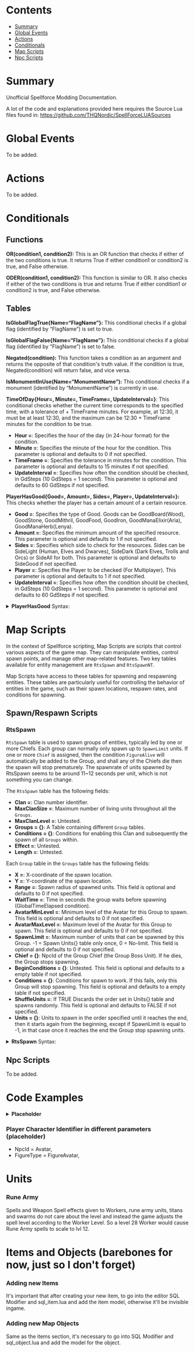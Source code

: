 # Contents

- [Summary](#summary)
- [Global Events](#global-events)
- [Actions](#actions)
- [Conditionals](#conditionals)
- [Map Scripts](#map-scripts)
- [Npc Scripts](#npc-scripts)

# Summary
Unofficial Spellforce Modding Documentation.

A lot of the code and explanations provided here requires the Source Lua files found in: https://github.com/THQNordic/SpellForceLUASources

# Global Events
To be added.

# Actions
To be added.

# Conditionals
## Functions
**OR(condition1, condition2):** This is an OR function that checks if either of the two conditions is true. It returns True if either condition1 or condition2 is true, and False otherwise. 

**ODER(condition1, condition2):** This function is similar to OR. It also checks if either of the two conditions is true and returns True if either condition1 or condition2 is true, and False otherwise.

## Tables
**IsGlobalFlagTrue{Name=“FlagName”}:** This conditional checks if a global flag (identified by “FlagName”) is set to true.

**IsGlobalFlagFalse{Name=“FlagName”}:** This conditional checks if a global flag (identified by “FlagName”) is set to false.

**Negated(condition):** This function takes a condition as an argument and returns the opposite of that condition's truth value. If the condition is true, Negated(condition) will return false, and vice versa.

**IsMonumentInUse(Name=“MonumentName”):** This conditional checks if a monument (identified by “MonumentName”) is currently in use.

**TimeOfDay{Hour=, Minute=, TimeFrame=, UpdateInterval=}**: This conditional checks whether the current time corresponds to the specified time, with a tolerance of + TimeFrame minutes. For example, at 12:30, it must be at least 12:30, and the maximum can be 12:30 + TimeFrame minutes for the condition to be true.
* **Hour =**: Specifies the hour of the day (in 24-hour format) for the condition.
* **Minute =**: Specifies the minute of the hour for the condition. This parameter is optional and defaults to 0 if not specified.
* **TimeFrame =**: Specifies the tolerance in minutes for the condition. This parameter is optional and defaults to 15 minutes if not specified.
* **UpdateInterval =**: Specifies how often the condition should be checked, in GdSteps (10 GdSteps = 1 second). This parameter is optional and defaults to 60 GdSteps if not specified.

**PlayerHasGood{Good=, Amount=, Sides=, Player=, UpdateInterval=}:** This checks whether the player has a certain amount of a certain resource.
* **Good =**: Specifies the type of Good. Goods can be GoodBoard(Wood), GoodStone, GoodMithril, GoodFood, GoodIron, GoodManaElixir(Aria), GoodManaHerb(Lenya).
* **Amount =**: Specifies the minimum amount of the specified resource. This parameter is optional and defaults to 1 if not specified.
* **Sides =**: Specifies which side to check for the resources. Sides can be SideLight (Human, Elves and Dwarves), SideDark (Dark Elves, Trolls and Orcs) or SideAll for both. This parameter is optional and defaults to SideGood if not specified.
* **Player =**: Specifies the Player to be checked (For Multiplayer). This parameter is optional and defaults to 1 if not specified.
* **UpdateInterval =**: Specifies how often the condition should be checked, in GdSteps (10 GdSteps = 1 second). This parameter is optional and defaults to 60 GdSteps if not specified.
<details>
  <summary><b>PlayerHasGood</b> Syntax:</summary>
  <pre><code>
PlayerHasGood
{
    Good = ,
    Amount = 1,
    Side = SideAll,
    Player = 1,
    UpdateInterval = 60,
}
  </code></pre>
</details>


# Map Scripts
In the context of Spellforce scripting, Map Scripts are scripts that control various aspects of the game map. They can manipulate entities, control spawn points, and manage other map-related features. Two key tables available for entity management are `RtsSpawn` and `RtsSpawnNT`.

Map Scripts have access to these tables for spawning and respawning entities. These tables are particularly useful for controlling the behavior of entities in the game, such as their spawn locations, respawn rates, and conditions for spawning.
## Spawn/Respawn Scripts
### RtsSpawn
`RtsSpawn` table is used to spawn groups of entities, typically led by one or more Chiefs. Each group can normally only spawn up to `SpawnLimit` units. If one or more `Chief` is assigned, then the condition `FigureAlive` will automatically be added to the Group, and shall any of the Chiefs die then the spawn will stop prematurely. The spawnrate of units spawned by RtsSpawn seems to be around 11~12 seconds per unit, which is not something you can change.

The `RtsSpawn` table has the following fields:
* **Clan =**: Clan number identifier.
* **MaxClanSize =**: Maximum number of living units throughout all the `Groups`.
* **MaxClanLevel =**: Untested.
* **Groups = {}**: A Table containing different `Group` tables.
* **Conditions = {}**: Conditions for enabling this Clan and subsequently the spawn of all `Groups` within.
* **Effect =**: Untested.
* **Length =**: Untested.

Each `Group` table in the `Groups` table has the following fields:
* **X =**: X-coordinate of the spawn location.
* **Y =**: Y-coordinate of the spawn location.
* **Range =**: Spawn radius of spawned units. This field is optional and defaults to 0 if not specified.
* **WaitTime =**: Time in seconds the group waits before spawning (GlobalTimeElapsed condition).
* **AvatarMinLevel =**: Minimum level of the Avatar for this Group to spawn. This field is optional and defaults to 0 if not specified.
* **AvatarMaxLevel =**: Maximum level of the Avatar for this Group to spawn. This field is optional and defaults to 0 if not specified.
* **SpawnLimit =**: Maximum number of units that can be spawned by this Group. -1 = Spawn Units{} table only once, 0 = No-limit. This field is optional and defaults to 0 if not specified.
* **Chief = {}**: NpcId of the Group Chief (the Group Boss Unit). If he dies, the Group stops spawning.
* **BeginConditions = {}**: Untested. This field is optional and defaults to a empty table if not specified.
* **Conditions = {}**: Conditions for spawn to work. If this fails, only this Group will stop spawning. This field is optional and defaults to a empty table if not specified.
* **ShuffleUnits =**: If TRUE Discards the order set in Units{} table and spawns randomly. This field is optional and defaults to FALSE if not specified.
* **Units = {}**:  Units to spawn in the order specified until it reaches the end, then it starts again from the beginning, except if SpawnLimit is equal to -1, in that case once it reaches the end the Group stop spawning units.
<details>
  <summary><b>RtsSpawn</b> Syntax:</summary>
  <pre><code>
GroupToSpawn_1 =
{
    X = 128,               -- X-coordinate of the spawn location.
    Y = 155,               -- Y-coordinate of the spawn location.
    Range = 3,             -- Units Spawn Radius.
    WaitTime = 1,          -- Time in seconds the group waits before spawning (GlobalTimeElapsed condition).
    AvatarMinLevel = 0,    -- Minimum level of the Avatar for this Group to spawn.
    AvatarMaxLevel = 0,    -- Maximum level of the Avatar for this Group to spawn.
    SpawnLimit = 10,       -- Maximum number of units that can be spawned by this Group. -1 = Spawn Units{} tabl only once, 0 = No-limit.
    Chief = NpcId or {NpcId1, NpcId2, ...}, -- NpcId of the Group Chief (the Group Boss Unit). If any of them die, the Group stops spawning.
    Conditions = {},       -- Conditions for spawn to work. If this fails, only this Group will stop spawning.
    ShuffleUnits = FALSE,  -- If TRUE Discards the order set in Units{} table and spawns randomly.
    Units = {777, 779, },  -- Units to spawn in the order specified until it reaches the end, then it starts again from the beginning, except if SpawnLimit is equal to -1, in that case once it reaches the end the Group stop spawning units.
}
<br>
RtsSpawn
{
    Clan = 3,
    MaxClanSize = 20,
    Groups = {GroupToSpawn_1},
    Conditions = {},
}
  </code></pre>
</details>

## Npc Scripts
To be added.

# Code Examples
<details>
  <summary><b>Placeholder</b></summary>
  
  <pre><code>
  placeholder code
  </code></pre>
</details>

### Player Character Identifier in different parameters (placeholder)
* NpcId = Avatar,
* FigureType = FigureAvatar,

# Units

### Rune Army
Spells and Weapon Spell effects given to Workers, rune army units, titans and swarms do not care about the level and instead the game adjusts the spell level according to the Worker Level. So a level 28 Worker would cause Rune Army spells to scale to lvl 12.


# Items and Objects (barebones for now, just so I don't forget)

### Adding new Items
It's important that after creating your new item, to go into the editor SQL Modifier and sql_item.lua and add the item model, otherwise it'll be invisible ingame.

### Adding new Map Objects
Same as the items section, it's necessary to go into SQL Modifier and sql_object.lua and add the model for the object.
